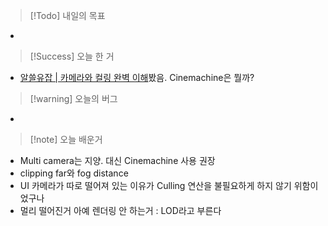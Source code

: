 > [!Todo] 내일의 목표

- 



> [!Success] 오늘 한 거

- [알쓸유잡 | 카메라와 컬링 완벽 이해](https://www.youtube.com/watch?v=O0qliGO7Oes)봤음. Cinemachine은 뭘까?



> [!warning] 오늘의 버그

- 



> [!note] 오늘 배운거

- Multi camera는 지양. 대신 Cinemachine 사용 권장
- clipping far와 fog distance
-  UI 카메라가 따로 떨어져 있는 이유가 Culling 연산을 불필요하게 하지 않기 위함이었구나
- 멀리 떨어진거 아예 렌더링 안 하는거 : LOD라고 부른다
